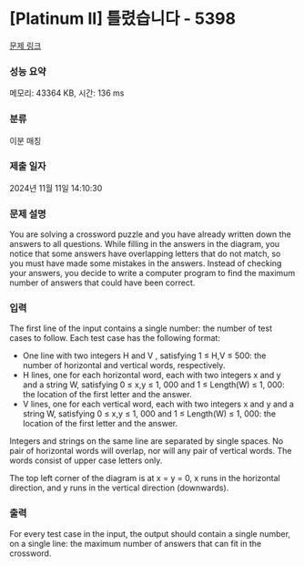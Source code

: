 # [Platinum II] 틀렸습니다 - 5398 

[문제 링크](https://www.acmicpc.net/problem/5398) 

### 성능 요약

메모리: 43364 KB, 시간: 136 ms

### 분류

이분 매칭

### 제출 일자

2024년 11월 11일 14:10:30

### 문제 설명

<p>You are solving a crossword puzzle and you have already written down the answers to all questions. While filling in the answers in the diagram, you notice that some answers have overlapping letters that do not match, so you must have made some mistakes in the answers. Instead of checking your answers, you decide to write a computer program to find the maximum number of answers that could have been correct.</p>

### 입력 

 <p>The first line of the input contains a single number: the number of test cases to follow. Each test case has the following format:</p>

<ul>
	<li>One line with two integers H and V , satisfying 1 ≤ H,V ≤ 500: the number of horizontal and vertical words, respectively.</li>
	<li>H lines, one for each horizontal word, each with two integers x and y and a string W, satisfying 0 ≤ x,y ≤ 1, 000 and 1 ≤ Length(W) ≤ 1, 000: the location of the first letter and the answer.</li>
	<li>V lines, one for each vertical word, each with two integers x and y and a string W, satisfying 0 ≤ x,y ≤ 1, 000 and 1 ≤ Length(W) ≤ 1, 000: the location of the first letter and the answer.</li>
</ul>

<p>Integers and strings on the same line are separated by single spaces. No pair of horizontal words will overlap, nor will any pair of vertical words. The words consist of upper case letters only.</p>

<p>The top left corner of the diagram is at x = y = 0, x runs in the horizontal direction, and y runs in the vertical direction (downwards).</p>

### 출력 

 <p>For every test case in the input, the output should contain a single number, on a single line: the maximum number of answers that can fit in the crossword.</p>

